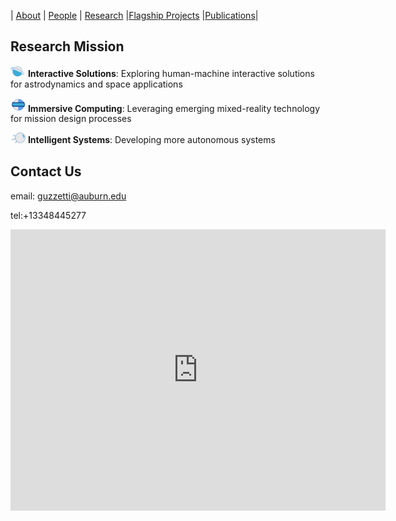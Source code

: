 
| [About](./index.html)      | [People](./people-page.html)         | [Research](./research-page.html) |[Flagship Projects](./flagprojects-page.html) |[Publications](./publications_page.html)|

## Research Mission

<img src="./assets/img/planet.png" width="24"> **Interactive Solutions**: Exploring human-machine interactive solutions for astrodynamics and space applications   

<img src="./assets/img/vizor.png" width="24">   **Immersive Computing**: Leveraging emerging mixed-reality technology for mission design processes 

<img src="./assets/img/sputnik.png" width="24"> **Intelligent Systems**: Developing more autonomous systems  


## Contact Us

email: guzzetti@auburn.edu

tel:+13348445277

<iframe src="https://www.google.com/maps/embed?pb=!1m18!1m12!1m3!1d3361.012438045759!2d-85.48526328482224!3d32.60585198102399!2m3!1f0!2f0!3f0!3m2!1i1024!2i768!4f13.1!3m3!1m2!1s0x888cf31c8948c0b3%3A0x39aa2fd0dd94b136!2sDavis%20Hall%2C%20211%20Aerospace%20Engineering%20Bldg%2C%20Auburn%2C%20AL%2036849!5e0!3m2!1sen!2sus!4v1631162975733!5m2!1sen!2sus" width="600" height="450" style="border:0;" allowfullscreen="" loading="lazy"></iframe>

